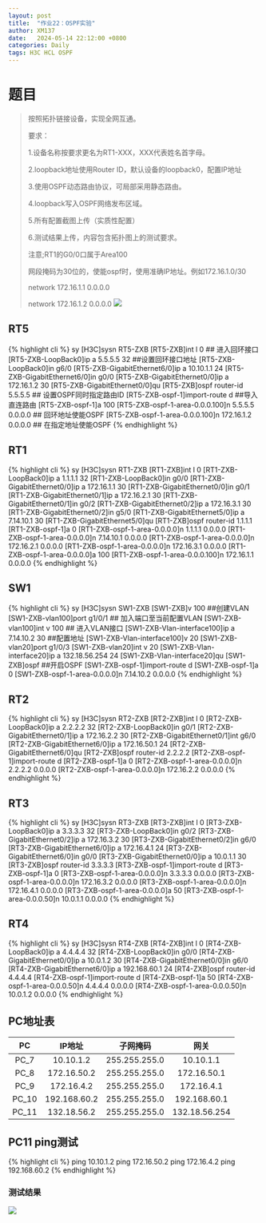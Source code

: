 ```yaml
---
layout: post
title:  "作业22：OSPF实验"
author: XM137
date:   2024-05-14 22:12:00 +0800
categories: Daily
tags: H3C HCL OSPF
---
```


# 题目

> 按照拓扑链接设备，实现全网互通。
> 
> 要求：
> 
> 1.设备名称按要求更名为RT1-XXX，XXX代表姓名首字母。
> 
> 2.loopback地址使用Router ID，默认设备的loopback0，配置IP地址
> 
> 3.使用OSPF动态路由协议，可局部采用静态路由。
> 
> 4.loopback写入OSPF网络发布区域。
> 
> 5.所有配置截图上传（实质性配置）
> 
> 6.测试结果上传，内容包含拓扑图上的测试要求。
> 
> 注意;RT1的G0/0口属于Area100
> 
> 网段掩码为30位的，使能ospf时，使用准确IP地址。例如172.16.1.0/30
> 
> network 172.16.1.1 0.0.0.0
> 
> network 172.16.1.2 0.0.0.0
![](https://p.ananas.chaoxing.com/star3/origin/2c47270351c53e92d6a068a3a5058e0d.png)

## RT5
{% highlight cli %}
<H3C>sy
[H3C]sysn RT5-ZXB
[RT5-ZXB]int l 0 ## 进入回环接口
[RT5-ZXB-LoopBack0]ip a 5.5.5.5 32 ##设置回环接口地址
[RT5-ZXB-LoopBack0]in g6/0
[RT5-ZXB-GigabitEthernet6/0]ip a 10.10.1.1 24
[RT5-ZXB-GigabitEthernet6/0]in g0/0
[RT5-ZXB-GigabitEthernet0/0]ip a 172.16.1.2 30
[RT5-ZXB-GigabitEthernet0/0]qu
[RT5-ZXB]ospf router-id 5.5.5.5 ## 设置OSPF同时指定路由ID
[RT5-ZXB-ospf-1]import-route d ##导入直连路由
[RT5-ZXB-ospf-1]a 100
[RT5-ZXB-ospf-1-area-0.0.0.100]n 5.5.5.5 0.0.0.0 ## 回环地址使能OSPF
[RT5-ZXB-ospf-1-area-0.0.0.100]n 172.16.1.2 0.0.0.0 ## 在指定地址使能OSPF
{% endhighlight %}

## RT1
{% highlight cli %}
<H3C>sy
[H3C]sysn RT1-ZXB
[RT1-ZXB]int l 0
[RT1-ZXB-LoopBack0]ip a 1.1.1.1 32
[RT1-ZXB-LoopBack0]in g0/0
[RT1-ZXB-GigabitEthernet0/0]ip a 172.16.1.1 30
[RT1-ZXB-GigabitEthernet0/0]in g0/1
[RT1-ZXB-GigabitEthernet0/1]ip a 172.16.2.1 30
[RT1-ZXB-GigabitEthernet0/1]in g0/2
[RT1-ZXB-GigabitEthernet0/2]ip a 172.16.3.1 30
[RT1-ZXB-GigabitEthernet0/2]in g5/0
[RT1-ZXB-GigabitEthernet5/0]ip a 7.14.10.1 30
[RT1-ZXB-GigabitEthernet5/0]qu
[RT1-ZXB]ospf router-id 1.1.1.1
[RT1-ZXB-ospf-1]a 0
[RT1-ZXB-ospf-1-area-0.0.0.0]n 1.1.1.1 0.0.0.0
[RT1-ZXB-ospf-1-area-0.0.0.0]n 7.14.10.1 0.0.0.0
[RT1-ZXB-ospf-1-area-0.0.0.0]n 172.16.2.1 0.0.0.0
[RT1-ZXB-ospf-1-area-0.0.0.0]n 172.16.3.1 0.0.0.0
[RT1-ZXB-ospf-1-area-0.0.0.0]a 100
[RT1-ZXB-ospf-1-area-0.0.0.100]n 172.16.1.1 0.0.0.0
{% endhighlight %}

## SW1
{% highlight cli %}
<H3C>sy
[H3C]sysn SW1-ZXB
[SW1-ZXB]v 100 ##创建VLAN
[SW1-ZXB-vlan100]port g1/0/1 ## 加入端口至当前配置VLAN
[SW1-ZXB-vlan100]int v 100 ## 进入VLAN接口
[SW1-ZXB-Vlan-interface100]ip a 7.14.10.2 30 ##配置地址
[SW1-ZXB-Vlan-interface100]v 20
[SW1-ZXB-vlan20]port g1/0/3
[SW1-ZXB-vlan20]int v 20
[SW1-ZXB-Vlan-interface20]ip a 132.18.56.254 24
[SW1-ZXB-Vlan-interface20]qu
[SW1-ZXB]ospf ##开启OSPF
[SW1-ZXB-ospf-1]import-route d
[SW1-ZXB-ospf-1]a 0
[SW1-ZXB-ospf-1-area-0.0.0.0]n 7.14.10.2 0.0.0.0
{% endhighlight %}

## RT2
{% highlight cli %}
<H3C>sy
[H3C]sysn RT2-ZXB
[RT2-ZXB]int l 0
[RT2-ZXB-LoopBack0]ip a 2.2.2.2 32
[RT2-ZXB-LoopBack0]in g0/1
[RT2-ZXB-GigabitEthernet0/1]ip a 172.16.2.2 30
[RT2-ZXB-GigabitEthernet0/1]int g6/0
[RT2-ZXB-GigabitEthernet6/0]ip a 172.16.50.1 24
[RT2-ZXB-GigabitEthernet6/0]qu
[RT2-ZXB]ospf router-id 2.2.2.2
[RT2-ZXB-ospf-1]import-route d
[RT2-ZXB-ospf-1]a 0
[RT2-ZXB-ospf-1-area-0.0.0.0]n 2.2.2.2 0.0.0.0
[RT2-ZXB-ospf-1-area-0.0.0.0]n 172.16.2.2 0.0.0.0
{% endhighlight %}

## RT3
{% highlight cli %}
<H3C>sy
[H3C]sysn RT3-ZXB
[RT3-ZXB]int l 0
[RT3-ZXB-LoopBack0]ip a 3.3.3.3 32
[RT3-ZXB-LoopBack0]in g0/2
[RT3-ZXB-GigabitEthernet0/2]ip a 172.16.3.2 30
[RT3-ZXB-GigabitEthernet0/2]in g6/0
[RT3-ZXB-GigabitEthernet6/0]ip a 172.16.4.1 24
[RT3-ZXB-GigabitEthernet6/0]in g0/0
[RT3-ZXB-GigabitEthernet0/0]ip a 10.0.1.1 30
[RT3-ZXB]ospf router-id 3.3.3.3
[RT3-ZXB-ospf-1]import-route d
[RT3-ZXB-ospf-1]a 0
[RT3-ZXB-ospf-1-area-0.0.0.0]n 3.3.3.3 0.0.0.0
[RT3-ZXB-ospf-1-area-0.0.0.0]n 172.16.3.2 0.0.0.0
[RT3-ZXB-ospf-1-area-0.0.0.0]n 172.16.4.1 0.0.0.0
[RT3-ZXB-ospf-1-area-0.0.0.0]a 50
[RT3-ZXB-ospf-1-area-0.0.0.50]n 10.0.1.1 0.0.0.0
{% endhighlight %}

## RT4
{% highlight cli %}
<H3C>sy
[H3C]sysn RT4-ZXB
[RT4-ZXB]int l 0
[RT4-ZXB-LoopBack0]ip a 4.4.4.4 32
[RT4-ZXB-LoopBack0]in g0/0
[RT4-ZXB-GigabitEthernet0/0]ip a 10.0.1.2 30
[RT4-ZXB-GigabitEthernet0/0]in g6/0
[RT4-ZXB-GigabitEthernet6/0]ip a 192.168.60.1 24
[RT4-ZXB]ospf router-id 4.4.4.4
[RT4-ZXB-ospf-1]import-route d
[RT4-ZXB-ospf-1]a 50
[RT4-ZXB-ospf-1-area-0.0.0.50]n 4.4.4.4 0.0.0.0
[RT4-ZXB-ospf-1-area-0.0.0.50]n 10.0.1.2 0.0.0.0
{% endhighlight %}

## PC地址表

|     PC      |     IP地址     |      子网掩码      |        网关       |     
|   :----:    |     :----:     |       :----:      |       :----:      |
|    PC_7     |    10.10.1.2   |   255.255.255.0   |      10.10.1.1    |
|    PC_8     |   172.16.50.2  |   255.255.255.0   |     172.16.50.1   |
|    PC_9     |   172.16.4.2   |   255.255.255.0   |     172.16.4.1    |   
|    PC_10    |  192.168.60.2  |   255.255.255.0   |    192.168.60.1   |   
|    PC_11    |   132.18.56.2  |   255.255.255.0   |    132.18.56.254  |  


## PC11 ping测试
{% highlight cli %}
ping 10.10.1.2
ping 172.16.50.2
ping 172.16.4.2
ping 192.168.60.2
{% endhighlight %}

### 测试结果
![](https://p.ananas.chaoxing.com/star3/origin/8a41e135204ea32115bee9f3dfa58df0.png)